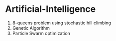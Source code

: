 # Artificial-Intelligence
1. 8-queens problem using stochastic hill climbing
3. Genetic Algorithm
4. Particle Swarm optimization
